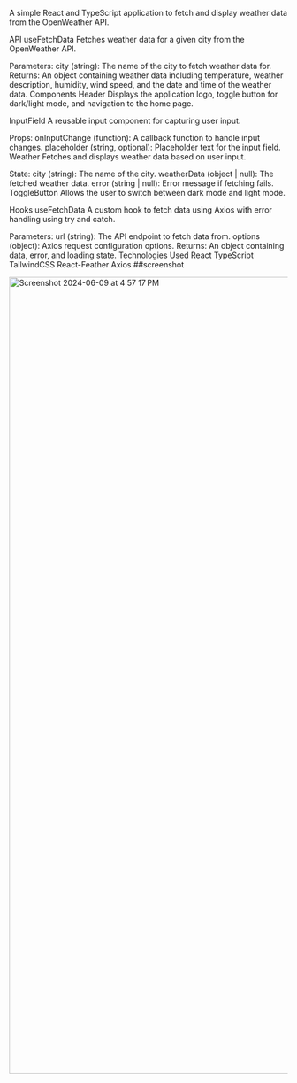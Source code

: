 A simple React and TypeScript application to fetch and display weather data from the OpenWeather API.

API
useFetchData
Fetches weather data for a given city from the OpenWeather API.

Parameters:
city (string): The name of the city to fetch weather data for.
Returns:
An object containing weather data including temperature, weather description, humidity, wind speed, and the date and time of the weather data.
Components
Header
Displays the application logo, toggle button for dark/light mode, and navigation to the home page.

InputField
A reusable input component for capturing user input.

Props:
onInputChange (function): A callback function to handle input changes.
placeholder (string, optional): Placeholder text for the input field.
Weather
Fetches and displays weather data based on user input.

State:
city (string): The name of the city.
weatherData (object | null): The fetched weather data.
error (string | null): Error message if fetching fails.
ToggleButton
Allows the user to switch between dark mode and light mode.

Hooks
useFetchData
A custom hook to fetch data using Axios with error handling using try and catch.

Parameters:
url (string): The API endpoint to fetch data from.
options (object): Axios request configuration options.
Returns:
An object containing data, error, and loading state.
Technologies Used
React
TypeScript
TailwindCSS
React-Feather
Axios
##screenshot

<img width="1440" alt="Screenshot 2024-06-09 at 4 57 17 PM" src="https://github.com/supriya224/weather-app-project/assets/52038704/ecea1589-4fb6-4be1-8a81-01231c88cde3">
